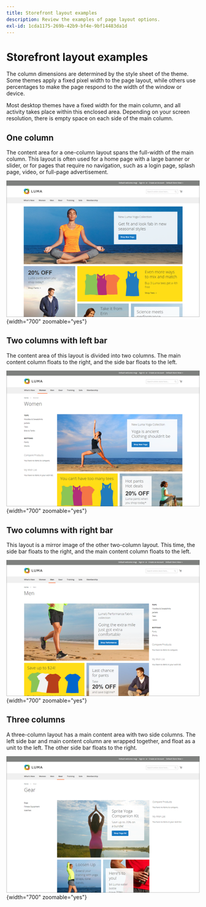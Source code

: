 ```yaml
---
title: Storefront layout examples
description: Review the examples of page layout options.
exl-id: 1cda1175-269b-42b9-bf4e-9bf14483da1d
---
```

# Storefront layout examples

The column dimensions are determined by the style sheet of the theme. Some themes apply a fixed pixel width to the page layout, while others use percentages to make the page respond to the width of the window or device.

Most desktop themes have a fixed width for the main column, and all activity takes place within this enclosed area. Depending on your screen resolution, there is empty space on each side of the main column.

## One column

The content area for a one-column layout spans the full-width of the main column. This layout is often used for a home page with a large banner or slider, or for pages that require no navigation, such as a login page, splash page, video, or full-page advertisement.

![Example of one-column layout](./assets/page-layout-1-col.png){width="700" zoomable="yes"}

## Two columns with left bar

The content area of this layout is divided into two columns. The main content column floats to the right, and the side bar floats to the left.

![Example of two columns with left bar](./assets/page-layout-2-col-left-bar.png){width="700" zoomable="yes"}

## Two columns with right bar

This layout is a mirror image of the other two-column layout. This time, the side bar floats to the right, and the main content column floats to the left.

![Example of two columns with right bar](./assets/page-layout-2-col-right-bar.png){width="700" zoomable="yes"}

## Three columns

A three-column layout has a main content area with two side columns. The left side bar and main content column are wrapped together, and float as a unit to the left. The other side bar floats to the right.

![Example of three columns](./assets/page-layout-3-col.png){width="700" zoomable="yes"}
